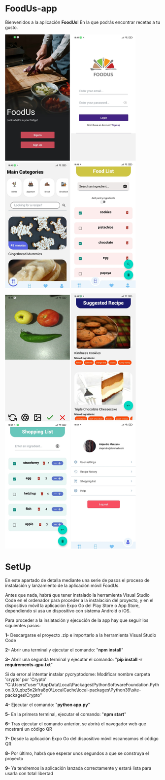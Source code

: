 # FoodUs-app

Bienvenidos a la aplicación **FoodUs**! En la que podrás encontrar recetas a tu gusto.

<img src="https://github.com/alemandor1/FoodUs-app/blob/master/imagesReadme/home.jpeg" width="210"> <img src="https://github.com/alemandor1/FoodUs-app/blob/master/imagesReadme/login.jpeg" width="210"> <img src="https://github.com/alemandor1/FoodUs-app/blob/master/imagesReadme/main.jpeg" width="210"> <img src="https://github.com/alemandor1/FoodUs-app/blob/master/imagesReadme/foodlist.jpeg" width="210">

<img src="https://github.com/alemandor1/FoodUs-app/blob/master/imagesReadme/camera.jpeg" width="210"> <img src="https://github.com/alemandor1/FoodUs-app/blob/master/imagesReadme/suggested.jpeg" width="210"> <img src="https://github.com/alemandor1/FoodUs-app/blob/master/imagesReadme/shopping.jpeg" width="210"> <img src="https://github.com/alemandor1/FoodUs-app/blob/master/imagesReadme/profile.jpeg" width="210">

# SetUp

En este apartado de detalla mediante una serie de pasos el proceso de instalación y lanzamiento de la aplicación móvil FoodUs.

Antes que nada, habrá que tener instalado la herramienta Visual Studio Code en el ordenador para proceder a la instalación del proyecto,
y en el dispositivo móvil la aplicación Expo Go del Play Store o App Store, dependiendo si usa un dispositivo con sistema Android o iOS.

Para proceder a la inslatación y ejecución de la app hay que seguir los siguientes pasos:

  **1-** Descargarse el proyecto .zip e importarlo a la herramienta Visual Studio Code

  **2-** Abrir una terminal y ejecutar el comando: "**npm install**"

  **3-** Abrir una segunda terminal y ejecutar el comando: "**pip install -r requirements-gpu.txt**"
  
   Si da error al intentar instalar pycryptodome:
   Modificar nombre carpeta 'crypto' por 'Crypto' 
   "C:\Users\\"user"\AppData\Local\Packages\PythonSoftwareFoundation.Python.3.9_qbz5n2kfra8p0\LocalCache\local-packages\Python39\site-packages\Crypto"
  
  **4-** Ejecutar el comando: "**python app.py**"

  **5-** En la primera terminal, ejecutar el comando: "**npm start**"

  **6-** Tras ejecutar el comando anterior, se abrirá el navegador web que mostrará un código QR

  **7-** Desde la aplicación Expo Go del dispositivo móvil escaneamos el código QR

  **8-** Por último, habrá que esperar unos segundos a que se construya el proyecto

  **9-** Ya tendremos la aplicación lanzada correctamente y estará lista para usarla con total libertad
